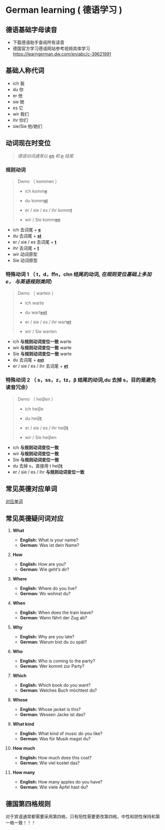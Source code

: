 # German learning ( 德语学习 )

## 德语基础字母读音

- 下载德语助手查阅所有读音
- 德国官方学习德语网站参考视频具体学习 https://learngerman.dw.com/en/abc/c-39621991

## 基础人称代词

- ich 我
- du 你
- er 他
- sie 她
- es 它
- wir 我们
- ihr 你们
- sie/Sie 他/她们

## 动词现在时变位

> _德语动词通常以 <u>**en**</u> 和 **<u>n</u>** 结尾_

### 规则动词

> Demo （ kommen ）
>
> - ich komm<u>**e**</u>
>
> - du komm<u>**st**</u>
> - er / sie / es / ihr komm<u>**t**</u>
> - wir / Sie komm<u>**en**</u>

- ich 去词尾 + <u>**e**</u>
- du 去词尾 + <u>**st**</u>
- er / sie / es 去词尾 + <u>**t**</u>
- ihr 去词尾 + <u>**t**</u>
- wir 动词原型
- Sie 动词原型

### 特殊动词 1 （ t，d，ffn，chn 结尾的动词, _在规则变位基础上多加 e， 与英语规则类同_）

> Demo （ warten ）
>
> - ich warte
>
> - du wart<u>**est**</u>
> - er / sie / es / ihr wart<u>**et**</u>
> - wir / Sie warten

- ich **与规则动词变位一致** warte
- wir **与规则动词变位一致** warte
- Sie **与规则动词变位一致** warte
- du 去词尾 + <u>**est**</u>
- er / sie / es / ihr 去词尾 + <u>**et**</u>

### 特殊动词 2 （ s，ss，z，tz，β 结尾的动词,du 去掉 s，目的是避免读音冗余）

> Demo （ heiβen ）
>
> - ich heiβe
>
> - du heiβ<u>**t**</u>
> - er / sie / es / ihr heiβ<u>**t**</u>
> - wir / Sie heiβen

- ich **与规则动词变位一致**
- wir **与规则动词变位一致**
- Sie **与规则动词变位一致**
- du 去掉 s，直接用 t heiβ<u>**t**</u>
- er / sie / es / ihr **与规则动词变位一致**

## 常见英德对应单词

[对应单词](./English_Deutsch.md)

## 常见英德疑问词对应

1. **What**

   - **English:** What is your name?
   - **German:** Was ist dein Name?

2. **How**

   - **English:** How are you?
   - **German:** Wie geht’s dir?

3. **Where**

   - **English:** Where do you live?
   - **German:** Wo wohnst du?

4. **When**

   - **English:** When does the train leave?
   - **German:** Wann fährt der Zug ab?

5. **Why**

   - **English:** Why are you late?
   - **German:** Warum bist du zu spät?

6. **Who**

   - **English:** Who is coming to the party?
   - **German:** Wer kommt zur Party?

7. **Which**

   - **English:** Which book do you want?
   - **German:** Welches Buch möchtest du?

8. **Whose**

   - **English:** Whose jacket is this?
   - **German:** Wessen Jacke ist das?

9. **What kind**

   - **English:** What kind of music do you like?
   - **German:** Was für Musik magst du?

10. **How much**

    - **English:** How much does this cost?
    - **German:** Wie viel kostet das?

11. **How many**
    - **English:** How many apples do you have?
    - **German:** Wie viele Äpfel hast du?

## 德国第四格规则
对于宾语通常都需要采用第四格，只有阳性需要更改第四格，中性和阴性保持和第一格一致！！！
